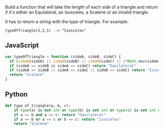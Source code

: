 Build a function that will take the length of each side of a triangle and return if it's either an Equilateral, an Isosceles, a Scalene or an invalid triangle.

It has to return a string with the type of triangle.
For example:
```
typeOfTriangle(2,2,1) --> "Isosceles"
```

## JavaScript
```js
var typeOfTriangle = function (sideA, sideB, sideC) {
  if (isNaN(sideA) || isNaN(sideB) || isNaN(sideC) || 2*Math.max(sideA, sideB, sideC) >= sideA + sideB + sideC) return "Not a valid triangle"
  if (sideA == sideB && sideA == sideC) return "Equilateral"
  if (sideA == sideB || sideA == sideC || sideB == sideC) return "Isosceles"
  return "Scalene"
}
```

## Python
```python
def type_of_triangle(a, b, c):
    if type(a) is not int or type(b) is not int or type(c) is not int or 2*max(a,b,c) >= sum([a,b,c]): return "Not a valid triangle"
    if a == b and a == c: return "Equilateral"
    if a == b or a == c or b == c: return "Isosceles"
    return "Scalene"
```